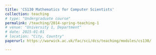 ```yaml
---
title: 'CS130 Mathematics for Computer Scientists'
collection: teaching
# type: "Undergraduate course"
permalink: /teaching/2014-spring-teaching-1
# venue: "University 1, Department"
# date: 2015-01-01
# location: "City, Country"
paperurl: https://warwick.ac.uk/fac/sci/dcs/teaching/modules/cs130/

---
```


<!-- This is a description of a teaching experience. You can use markdown like any other post.

Heading 1
======

Heading 2
======

Heading 3
====== -->